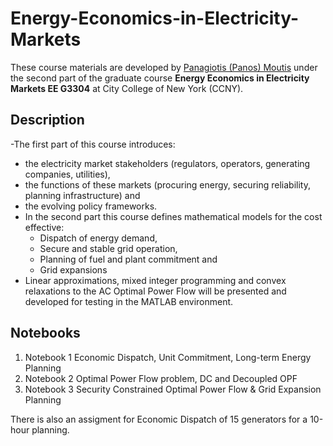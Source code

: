# Energy-Economics-in-Electricity-Markets

These course materials are developed by [Panagiotis (Panos) Moutis](https://panay1ot1s.com/) under the second part of the graduate course **Energy Economics in Electricity Markets EE G3304** at City College of New York (CCNY).
 

## Description 

-The first part of this course introduces:
  - the electricity market stakeholders (regulators, operators, generating companies, utilities),  
  - the functions of these markets (procuring energy, securing reliability, planning infrastructure) and
  - the evolving policy frameworks.
- In the second part this course defines mathematical models for the cost effective:
  - Dispatch of energy demand,
  - Secure and stable grid operation,
  - Planning of fuel and plant commitment and
  - Grid expansions
- Linear approximations, mixed integer programming and convex relaxations to the AC Optimal Power Flow will
be presented and developed for testing in the MATLAB environment. 

## Notebooks

1. Notebook 1 Economic Dispatch, Unit Commitment, Long-term Energy Planning
2. Notebook 2 Optimal Power Flow problem, DC and Decoupled OPF
3. Notebook 3 Security Constrained Optimal Power Flow & Grid Expansion Planning

There is also an assigment for Economic Dispatch of 15 generators for a 10-hour planning.
